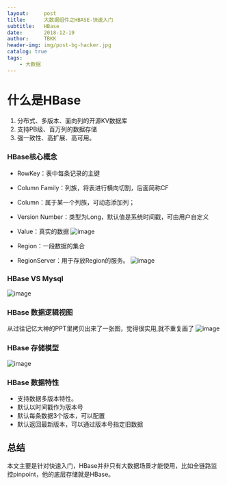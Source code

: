 ```yaml
---
layout:     post
title:      大数据组件之HBASE-快速入门
subtitle:   HBase
date:       2018-12-19
author:     TBKK
header-img: img/post-bg-hacker.jpg
catalog: true
tags:
    - 大数据
---
```



# 什么是HBase

1. 分布式、多版本、面向列的开源KV数据库
2. 支持PB级、百万列的数据存储
3. 强一致性、高扩展、高可用。



### HBase核心概念

* RowKey：表中每条记录的主键
* Column Family：列族，将表进行横向切割，后面简称CF
* Column：属于某一个列族，可动态添加列； 
* Version Number：类型为Long，默认值是系统时间戳，可由用户自定义
* Value：真实的数据
![image](http://www.qinxinfeng.com/img/hbase/1.jpg)

* Region：一段数据的集合
* RegionServer：用于存放Region的服务。
![image](http://www.qinxinfeng.com/img/hbase/2.jpg)

### HBase VS Mysql
![image](http://www.qinxinfeng.com/img/hbase/3.jpg)

### HBase 数据逻辑视图
从过往记忆大神的PPT里拷贝出来了一张图，觉得很实用,就不重复画了
![image](http://www.qinxinfeng.com/img/hbase/4.jpg)

### HBase 存储模型
![image](http://www.qinxinfeng.com/img/hbase/5.jpg)

### HBase 数据特性
* 支持数据多版本特性。
* 默认以时间戳作为版本号
* 默认每条数据3个版本，可以配置
* 默认返回最新版本，可以通过版本号指定旧数据

## 总结
本文主要是针对快速入门，HBase并非只有大数据场景才能使用，比如全链路监控pinpoint，他的底层存储就是HBase。
 

